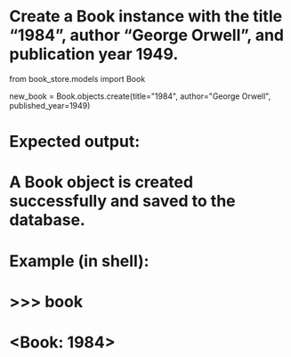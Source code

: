 # Create a Book instance with the title “1984”, author “George Orwell”, and publication year 1949.
from book_store.models import Book

new_book = Book.objects.create(title="1984", author="George Orwell", published_year=1949)

# Expected output:
# A Book object is created successfully and saved to the database.
# Example (in shell):
# >>> book
# <Book: 1984>
